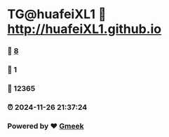 # TG@huafeiXL1 :link: http://huafeiXL1.github.io 
### :page_facing_up: [8](http://huafeiXL1.github.io/tag.html) 
### :speech_balloon: 1 
### :hibiscus: 12365 
### :alarm_clock: 2024-11-26 21:37:24 
### Powered by :heart: [Gmeek](https://github.com/Meekdai/Gmeek)
